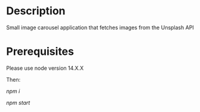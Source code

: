 # Description
Small image carousel application that fetches images from the Unsplash API


# Prerequisites

Please use node version 14.X.X

Then: 

*npm i*

*npm start*
